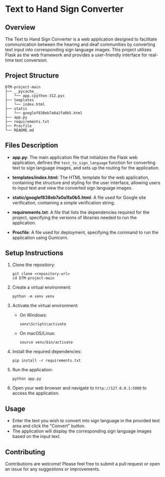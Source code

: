 # Text to Hand Sign Converter

## Overview
The Text to Hand Sign Converter is a web application designed to facilitate communication between the hearing and deaf communities by converting text input into corresponding sign language images. This project utilizes Flask as the web framework and provides a user-friendly interface for real-time text conversion.

## Project Structure
```
DTM-project-main
├── __pycache__
│   └── app.cpython-312.pyc
├── templates
│   └── index.html
├── static
│   └── googlef838eb7a0a1fa0b5.html
├── app.py
├── requirements.txt
├── Procfile
└── README.md
```

## Files Description
- **app.py**: The main application file that initializes the Flask web application, defines the `text_to_sign_language` function for converting text to sign language images, and sets up the routing for the application.
  
- **templates/index.html**: The HTML template for the web application, containing the structure and styling for the user interface, allowing users to input text and view the converted sign language images.

- **static/googlef838eb7a0a1fa0b5.html**: A file used for Google site verification, containing a simple verification string.

- **requirements.txt**: A file that lists the dependencies required for the project, specifying the versions of libraries needed to run the application.

- **Procfile**: A file used for deployment, specifying the command to run the application using Gunicorn.

## Setup Instructions
1. Clone the repository:
   ```
   git clone <repository-url>
   cd DTM-project-main
   ```

2. Create a virtual environment:
   ```
   python -m venv venv
   ```

3. Activate the virtual environment:
   - On Windows:
     ```
     venv\Scripts\activate
     ```
   - On macOS/Linux:
     ```
     source venv/bin/activate
     ```

4. Install the required dependencies:
   ```
   pip install -r requirements.txt
   ```

5. Run the application:
   ```
   python app.py
   ```

6. Open your web browser and navigate to `http://127.0.0.1:5000` to access the application.

## Usage
- Enter the text you wish to convert into sign language in the provided text area and click the "Convert" button.
- The application will display the corresponding sign language images based on the input text.

## Contributing
Contributions are welcome! Please feel free to submit a pull request or open an issue for any suggestions or improvements.
